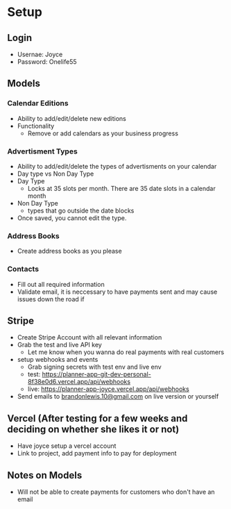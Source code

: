 # Setup

## Login
- Usernae: Joyce
- Password: Onelife55

## Models

### Calendar Editions
 - Ability to add/edit/delete new editions
 - Functionality
    - Remove or add calendars as your business progress

### Advertisment Types
- Ability to add/edit/delete the types of advertisments on your calendar
- Day type vs Non Day Type
- Day Type
    - Locks at 35 slots per month. There are 35 date slots in a calendar month
- Non Day Type
    - types that go outside the date blocks
- Once saved, you cannot edit the type.

### Address Books
- Create address books as you please

### Contacts
- Fill out all required information
- Validate email, it is neccessary to have payments sent and may cause issues down the road if 


## Stripe
- Create Stripe Account with all relevant information
- Grab the test and live API key
    - Let me know when you wanna do real payments with real customers
- setup webhooks and events
    - Grab signing secrets with test env and live env
    - test: https://planner-app-git-dev-personal-8f38e0d6.vercel.app/api/webhooks
    - live: https://planner-app-joyce.vercel.app/api/webhooks
- Send emails to brandonlewis.10@gmail.com on live version or yourself

## Vercel (After testing for a few weeks and deciding on whether she likes it or not)
- Have joyce setup a vercel account
- Link to project, add payment info to pay for deployment

## Notes on Models
- Will not be able to create payments for customers who don't have an email
